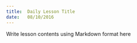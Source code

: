 ```yaml
---
title:  Daily Lesson Title
date:   08/10/2016
---
```


Write lesson contents using Markdown format here